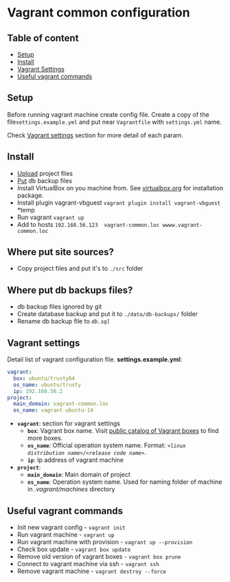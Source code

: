 # Vagrant common configuration

## Table of content
- [Setup](#setup)
- [Install](#install)
- [Vagrant Settings](#vagrant-settings)
- [Useful vagrant commands](#useful-vagrant-commands)

## Setup
Before running vagrant machine create  config file.
Create a copy of the file`settings.example.yml` and put near `Vagrantfile` with `settings.yml` name.

Check [Vagrant settings](#vagrant-settings) section for more detail of each param.

## Install
* [Upload](#site-src) project files
* [Put](#db-backups) db backup files
* Install VirtualBox on you machine from. See [virtualbox.org](https://www.virtualbox.org/) for installation package.
* Install plugin vagrant-vbguest `vagrant plugin install vagrant-vbguest` *temp
* Run vagrant `vagrant up`
* Add to hosts `192.168.56.123  vagrant-common.loc wwww.vagrant-common.loc`

## Where put site sources?
* Copy project files and put it's to `./src` folder

## Where put db backups files?
* db backup files ignored by git 
* Create database backup and put it to `./data/db-backups/` folder
* Rename db backup file to *`db.sql`*

## Vagrant settings
Detail list of vagrant configuration file. **settings.example.yml**:
```yml
vagrant:
  box: ubuntu/trusty64
  os_name: ubuntu/trusty
  ip: 192.168.56.2
project:
  main_domain: vagrant-common.loc
  os_name: vagrant-ubuntu-14
```

- **`vagrant`**: section for vagrant settings
    - **`box`**: Vagrant box name. Visit [public catalog of Vagrant boxes](https://app.vagrantup.com/boxes/search) to find more boxes.
    - **`os_name`**: Official operation system name. Format: *`<linux distribution name>/<release code name>`*.
    - **`ip`**: Ip address of vagrant machine
- **`project`**: 
    - **`main_domain`**: Main domain of project
    - **`os_name`**: Operation system name. Used for naming folder of machine in *.vagrant/machines* directory

## Useful vagrant commands
* Init new vagrant config -  `vagrant init`
* Run vagrant machine -  `vagrant up`
* Run vagrant machine with provision -  `vagrant up --provision`
* Check box update - `vagrant box update`
* Remove old version of vagrant boxes - `vagrant box prune`
* Connect to vagrant machine via ssh - `vagrant ssh`
* Remove vagrant machine - `vagrant destroy --force`